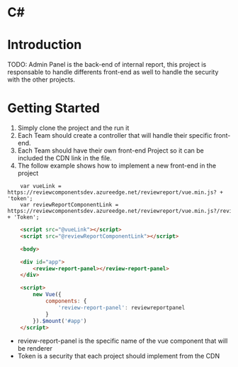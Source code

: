 # C#
# Introduction 
TODO: Admin Panel is the back-end of internal report, this project is responsable to handle differents front-end as well to handle the security with the other projects.

# Getting Started
1.	Simply clone the project and the run it
2.	Each Team should create a controller that will handle their specific front-end.
3.  Each Team should have their own front-end Project so it can be included the CDN link in the file.
4.  The follow example shows how to implement a new front-end in the project

```JS
    var vueLink = https://reviewcomponentsdev.azureedge.net/reviewreport/vue.min.js? + 'token';
    var reviewReportComponentLink = https://reviewcomponentsdev.azureedge.net/reviewreport/vue.min.js?/reviewreport/reviewreportpanel.umd.js?" + 'Token';   
```

```HTML
    <script src="@vueLink"></script>
    <script src="@reviewReportComponentLink"></script>

    <body>

    <div id="app">
        <review-report-panel></review-report-panel>
    </div>

    <script>
        new Vue({
            components: {
                'review-report-panel': reviewreportpanel
            }
        }).$mount('#app')
    </script>

```
* review-report-panel is the specific name of the vue component that will be renderer
* Token is a security that each project should implement from the CDN
